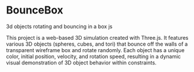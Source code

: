 # BounceBox
3d objects rotating and bouncing in a box js



This project is a web-based 3D simulation created with Three.js. It features various 3D objects (spheres, cubes, and tori) that bounce off the walls of a transparent wireframe box and rotate randomly. Each object has a unique color, initial position, velocity, and rotation speed, resulting in a dynamic visual demonstration of 3D object behavior within constraints.
